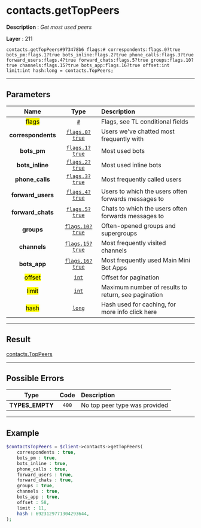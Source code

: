 # contacts.getTopPeers

**Description** : *Get most used peers*

**Layer** : 211

```tl
contacts.getTopPeers#973478b6 flags:# correspondents:flags.0?true bots_pm:flags.1?true bots_inline:flags.2?true phone_calls:flags.3?true forward_users:flags.4?true forward_chats:flags.5?true groups:flags.10?true channels:flags.15?true bots_app:flags.16?true offset:int limit:int hash:long = contacts.TopPeers;
```

---

## Parameters

| Name | Type | Description |
| :---: | :---: | :--- |
| <mark>flags</mark> | [`#`](type/#) | Flags, see TL conditional fields |
| **correspondents** | [`flags.0?true`](type/true) | Users we've chatted most frequently with |
| **bots_pm** | [`flags.1?true`](type/true) | Most used bots |
| **bots_inline** | [`flags.2?true`](type/true) | Most used inline bots |
| **phone_calls** | [`flags.3?true`](type/true) | Most frequently called users |
| **forward_users** | [`flags.4?true`](type/true) | Users to which the users often forwards messages to |
| **forward_chats** | [`flags.5?true`](type/true) | Chats to which the users often forwards messages to |
| **groups** | [`flags.10?true`](type/true) | Often-opened groups and supergroups |
| **channels** | [`flags.15?true`](type/true) | Most frequently visited channels |
| **bots_app** | [`flags.16?true`](type/true) | Most frequently used Main Mini Bot Apps |
| <mark>offset</mark> | [`int`](type/int) | Offset for pagination |
| <mark>limit</mark> | [`int`](type/int) | Maximum number of results to return, see pagination |
| <mark>hash</mark> | [`long`](type/long) | Hash used for caching, for more info click here |

---

## Result

[contacts.TopPeers](type/contacts.TopPeers)

---

## Possible Errors

| Type | Code | Description |
| :---: | :---: | :--- |
| **TYPES_EMPTY** | `400` | No top peer type was provided |

---

## Example

```php
$contactsTopPeers = $client->contacts->getTopPeers(
	correspondents : true,
	bots_pm : true,
	bots_inline : true,
	phone_calls : true,
	forward_users : true,
	forward_chats : true,
	groups : true,
	channels : true,
	bots_app : true,
	offset : 58,
	limit : 11,
	hash : 6923129771304293644,
);
```